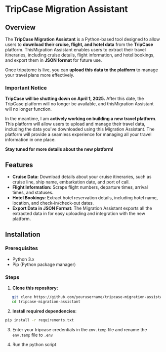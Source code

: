# TripCase Migration Assistant

## Overview

The **TripCase Migration Assistant** is a Python-based tool designed to allow users to **download their cruise, flight, and hotel data** from the **TripCase** platform. ThisMigration Assistant enables users to extract their travel itineraries, including cruise details, flight information, and hotel bookings, and export them in **JSON format** for future use.

Once tripatome is live, you can **upload this data to the platform** to manage your travel plans more effectively. 

### **Important Notice**  
**TripCase will be shutting down on April 1, 2025.** After this date, the TripCase platform will no longer be available, and thisMigration Assistant will no longer function.

In the meantime, I am **actively working on building a new travel platform**. This platform will allow users to upload and manage their travel data, including the data you've downloaded using this Migration Assistant. The platform will provide a seamless experience for managing all your travel information in one place.

**Stay tuned for more details about the new platform!**

## Features

- **Cruise Data:** Download details about your cruise itineraries, such as cruise line, ship name, embarkation date, and port of call.
- **Flight Information:** Scrape flight numbers, departure times, arrival times, and statuses.
- **Hotel Bookings:** Extract hotel reservation details, including hotel name, location, and check-in/check-out dates.
- **Export Data in JSON Format:** The Migration Assistant exports all the extracted data in  for easy uploading and integration with the new platform.


## Installation

### Prerequisites

- Python 3.x
- Pip (Python package manager)

### Steps

1. **Clone this repository:**

``` bash
   git clone https://github.com/yourusername/tripcase-migration-assistant.git
   cd tripcase-migration-assistant
```

2. **Install required dependencies:**

```bash
pip install -r requirements.txt
```
3. Enter your tripcase credentials in the `env.temp` file and rename the `env.temp` file to `.env`

4. Run the python script

